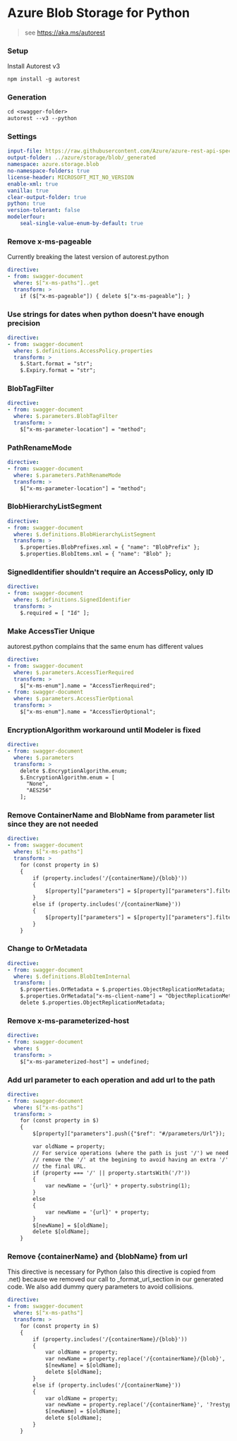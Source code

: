 # Azure Blob Storage for Python

> see https://aka.ms/autorest

### Setup
Install Autorest v3
```ps
npm install -g autorest
```

### Generation
```ps
cd <swagger-folder>
autorest --v3 --python
```

### Settings
``` yaml
input-file: https://raw.githubusercontent.com/Azure/azure-rest-api-specs/main/specification/storage/data-plane/Microsoft.BlobStorage/stable/2025-11-05/blob.json
output-folder: ../azure/storage/blob/_generated
namespace: azure.storage.blob
no-namespace-folders: true
license-header: MICROSOFT_MIT_NO_VERSION
enable-xml: true
vanilla: true
clear-output-folder: true
python: true
version-tolerant: false
modelerfour:
    seal-single-value-enum-by-default: true
```

### Remove x-ms-pageable
Currently breaking the latest version of autorest.python
``` yaml
directive:
- from: swagger-document
  where: $["x-ms-paths"]..get
  transform: >
    if ($["x-ms-pageable"]) { delete $["x-ms-pageable"]; }
```

### Use strings for dates when python doesn't have enough precision
``` yaml
directive:
- from: swagger-document
  where: $.definitions.AccessPolicy.properties
  transform: >
    $.Start.format = "str";
    $.Expiry.format = "str";
```

### BlobTagFilter
``` yaml
directive:
- from: swagger-document
  where: $.parameters.BlobTagFilter
  transform: >
    $["x-ms-parameter-location"] = "method";
```

### PathRenameMode
``` yaml
directive:
- from: swagger-document
  where: $.parameters.PathRenameMode
  transform: >
    $["x-ms-parameter-location"] = "method";
```

### BlobHierarchyListSegment
``` yaml
directive:
- from: swagger-document
  where: $.definitions.BlobHierarchyListSegment
  transform: >
    $.properties.BlobPrefixes.xml = { "name": "BlobPrefix" };
    $.properties.BlobItems.xml = { "name": "Blob" };
```

### SignedIdentifier shouldn't require an AccessPolicy, only ID
``` yaml
directive:
- from: swagger-document
  where: $.definitions.SignedIdentifier
  transform: >
    $.required = [ "Id" ];
```

### Make AccessTier Unique
autorest.python complains that the same enum has different values
``` yaml
directive:
- from: swagger-document
  where: $.parameters.AccessTierRequired
  transform: >
    $["x-ms-enum"].name = "AccessTierRequired";
- from: swagger-document
  where: $.parameters.AccessTierOptional
  transform: >
    $["x-ms-enum"].name = "AccessTierOptional";
```

### EncryptionAlgorithm workaround until Modeler is fixed
``` yaml
directive:
- from: swagger-document
  where: $.parameters
  transform: >
    delete $.EncryptionAlgorithm.enum;
    $.EncryptionAlgorithm.enum = [
      "None",
      "AES256"
    ];
```

### Remove ContainerName and BlobName from parameter list since they are not needed
``` yaml
directive:
- from: swagger-document
  where: $["x-ms-paths"]
  transform: >
    for (const property in $)
    {
        if (property.includes('/{containerName}/{blob}'))
        {
            $[property]["parameters"] = $[property]["parameters"].filter(function(param) { return (typeof param['$ref'] === "undefined") || (false == param['$ref'].endsWith("#/parameters/ContainerName") && false == param['$ref'].endsWith("#/parameters/Blob"))});
        }
        else if (property.includes('/{containerName}'))
        {
            $[property]["parameters"] = $[property]["parameters"].filter(function(param) { return (typeof param['$ref'] === "undefined") || (false == param['$ref'].endsWith("#/parameters/ContainerName"))});
        }
    }
```

### Change to OrMetadata
``` yaml
directive:
- from: swagger-document
  where: $.definitions.BlobItemInternal
  transform: |
    $.properties.OrMetadata = $.properties.ObjectReplicationMetadata;
    $.properties.OrMetadata["x-ms-client-name"] = "ObjectReplicationMetadata";
    delete $.properties.ObjectReplicationMetadata;
```

### Remove x-ms-parameterized-host
``` yaml
directive:
- from: swagger-document
  where: $
  transform: >
    $["x-ms-parameterized-host"] = undefined;
```

### Add url parameter to each operation and add url to the path
``` yaml
directive:
- from: swagger-document
  where: $["x-ms-paths"]
  transform: >
    for (const property in $)
    {
        $[property]["parameters"].push({"$ref": "#/parameters/Url"});

        var oldName = property;
        // For service operations (where the path is just '/') we need to
        // remove the '/' at the begining to avoid having an extra '/' in
        // the final URL.
        if (property === '/' || property.startsWith('/?'))
        {
            var newName = '{url}' + property.substring(1);
        }
        else
        {
            var newName = '{url}' + property;
        }
        $[newName] = $[oldName];
        delete $[oldName];
    }
```

### Remove {containerName} and {blobName} from url

This directive is necessary for Python (also this directive is copied from .net) because we removed our call to
_format_url_section in our generated code. We also add dummy query parameters to avoid collisions.

```yaml
directive:
- from: swagger-document
  where: $["x-ms-paths"]
  transform: >
    for (const property in $)
    {
        if (property.includes('/{containerName}/{blob}'))
        {
            var oldName = property;
            var newName = property.replace('/{containerName}/{blob}', '?restype=dummyBlob');
            $[newName] = $[oldName];
            delete $[oldName];
        }
        else if (property.includes('/{containerName}'))
        {
            var oldName = property;
            var newName = property.replace('/{containerName}', '?restype=dummyContainer');
            $[newName] = $[oldName];
            delete $[oldName];
        }
    }
```

